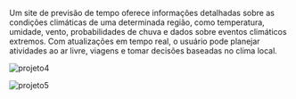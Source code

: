 Um site de previsão de tempo oferece informações detalhadas sobre as condições climáticas de uma determinada região,
como temperatura, umidade, vento, probabilidades de chuva e dados sobre eventos climáticos extremos. Com atualizações em tempo real,
o usuário pode planejar atividades ao ar livre, viagens e tomar decisões baseadas no clima local.

![projeto4](https://github.com/user-attachments/assets/d3299056-f3e1-43f8-b7fc-cb9a7befedb2)

![projeto5](https://github.com/user-attachments/assets/4f52ce1d-cbfa-4e11-af33-ff83cf344fa1)

